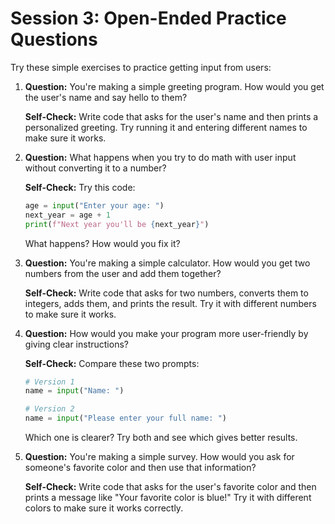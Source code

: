 # Session 3: Open-Ended Practice Questions

Try these simple exercises to practice getting input from users:

1. **Question:** You're making a simple greeting program. How would you get the user's name and say hello to them?

   **Self-Check:** Write code that asks for the user's name and then prints a personalized greeting. Try running it and entering different names to make sure it works.

2. **Question:** What happens when you try to do math with user input without converting it to a number?

   **Self-Check:** Try this code:
   ```python
   age = input("Enter your age: ")
   next_year = age + 1
   print(f"Next year you'll be {next_year}")
   ```
   What happens? How would you fix it?

3. **Question:** You're making a simple calculator. How would you get two numbers from the user and add them together?

   **Self-Check:** Write code that asks for two numbers, converts them to integers, adds them, and prints the result. Try it with different numbers to make sure it works.

4. **Question:** How would you make your program more user-friendly by giving clear instructions?

   **Self-Check:** Compare these two prompts:
   ```python
   # Version 1
   name = input("Name: ")
   
   # Version 2
   name = input("Please enter your full name: ")
   ```
   Which one is clearer? Try both and see which gives better results.

5. **Question:** You're making a simple survey. How would you ask for someone's favorite color and then use that information?

   **Self-Check:** Write code that asks for the user's favorite color and then prints a message like "Your favorite color is blue!" Try it with different colors to make sure it works correctly.